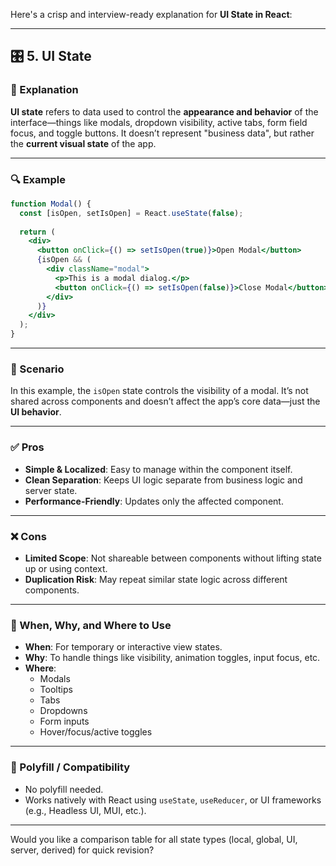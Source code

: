 Here's a crisp and interview-ready explanation for **UI State in React**:

---

## 🎛️ 5. UI State

### 🧠 Explanation  
**UI state** refers to data used to control the **appearance and behavior** of the interface—things like modals, dropdown visibility, active tabs, form field focus, and toggle buttons. It doesn’t represent "business data", but rather the **current visual state** of the app.

---

### 🔍 Example

```jsx
function Modal() {
  const [isOpen, setIsOpen] = React.useState(false);
  
  return (
    <div>
      <button onClick={() => setIsOpen(true)}>Open Modal</button>
      {isOpen && (
        <div className="modal">
          <p>This is a modal dialog.</p>
          <button onClick={() => setIsOpen(false)}>Close Modal</button>
        </div>
      )}
    </div>
  );
}
```

---

### 🧾 Scenario  
In this example, the `isOpen` state controls the visibility of a modal. It’s not shared across components and doesn’t affect the app’s core data—just the **UI behavior**.

---

### ✅ Pros

- **Simple & Localized**: Easy to manage within the component itself.
- **Clean Separation**: Keeps UI logic separate from business logic and server state.
- **Performance-Friendly**: Updates only the affected component.

---

### ❌ Cons

- **Limited Scope**: Not shareable between components without lifting state up or using context.
- **Duplication Risk**: May repeat similar state logic across different components.

---

### 📌 When, Why, and Where to Use

- **When**: For temporary or interactive view states.
- **Why**: To handle things like visibility, animation toggles, input focus, etc.
- **Where**:  
  - Modals  
  - Tooltips  
  - Tabs  
  - Dropdowns  
  - Form inputs  
  - Hover/focus/active toggles  

---

### 🔧 Polyfill / Compatibility  
- No polyfill needed.  
- Works natively with React using `useState`, `useReducer`, or UI frameworks (e.g., Headless UI, MUI, etc.).

---

Would you like a comparison table for all state types (local, global, UI, server, derived) for quick revision?